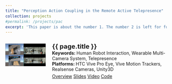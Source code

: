 ```yaml
---
title: "Perception Action Coupling in the Remote Active Telepresence"
collection: projects
#permalink: /projects/pac
excerpt: 'This paper is about the number 1. The number 2 is left for future work.'
---
```


<div style="display:flex">
  <div style="display:inline; float:left; width:25%; margin-right:20px">
    <p style="text-align:left">
      <img src="/images/Projects/3-PAC/PAC.png" class="preview rounded z-depth-1" width="100%" style="max-width:300px" alignment="center"><br> 
    </p>
  </div>
  <div id="pac" class="col-sm-9" style="flex:2.9">
    <div class="title" style="margin-top:11px">
      <papertitle style="font-size:20px">
        <b>{{ page.title }}</b>
      </papertitle>
    </div> 
    <div class="interval keywords"> 
      <b>Keywords: </b>Human Robot Interaction, Wearable Multi-Camera System, Telepresence
    </div>
    <div class="interval keywords"> 
      <b>Platforms: </b>HTC Vive Pro Eye, Vive Motion Trackers, Realsense Cameras, Unity3D
    </div>  
    <div class="links interval" style="padding-top:5px"> 
      <a href="/projects/pac" class="btn btn-sm z-depth-0" role="button" target="_self" rel="noopener noreferrer">Overview</a> 
      <a href="/files/Projects/Slides/PAC.pdf" class="btn btn-sm z-depth-0" role="button" target="_blank" rel="noopener noreferrer">Slides</a> 
      <a href="https://youtu.be/-ekExAUHodI" class="btn btn-sm z-depth-0" role="button" target="_blank" rel="noopener noreferrer">Video</a> 
      <a href="https://github.com/Charlescai123/Wearable-MultiCamera-System" class="btn btn-sm z-depth-0" role="button" target="_blank" rel="noopener noreferrer">Code</a>
      <!-- 
        <iframe src="https://ghbtns.com/github-btn.html?user=lmxyy&amp;repo=sige&amp;type=star&amp;count=true" frameborder="0" scrolling="0" width="150" height="20" title="GitHub"></iframe> 
      -->
    </div> 
  </div>
</div>